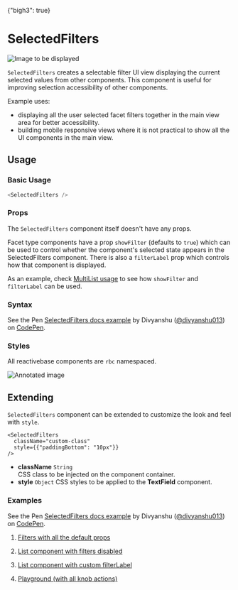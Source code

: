 {"bigh3": true}

# SelectedFilters

![Image to be displayed](https://i.imgur.com/DyW5jJ2.png)

`SelectedFilters` creates a selectable filter UI view displaying the current selected values from other components. This component is useful for improving selection accessibility of other components.

Example uses:
* displaying all the user selected facet filters together in the main view area for better accessibility.
* building mobile responsive views where it is not practical to show all the UI components in the main view.

## Usage

### Basic Usage

```js
<SelectedFilters />
```

### Props

The `SelectedFilters` component itself doesn't have any props.

Facet type components have a prop `showFilter` (defaults to `true`) which can be used to control whether the component's selected state appears in the SelectedFilters component. There is also a `filterLabel` prop which controls how that component is displayed.

As an example, check [MultiList usage](v1.0.0/components/MultiList.html#-multilist-usage) to see how `showFilter` and `filterLabel` can be used.

### Syntax

<p data-height="500" data-theme-id="light" data-slug-hash="ayMNZW" data-default-tab="js" data-user="divyanshu013" data-embed-version="2" data-pen-title="SelectedFilters docs example" class="codepen">See the Pen <a href="https://codepen.io/divyanshu013/pen/ayMNZW/">SelectedFilters docs example</a> by Divyanshu (<a href="https://codepen.io/divyanshu013">@divyanshu013</a>) on <a href="https://codepen.io">CodePen</a>.</p>
<script async src="https://production-assets.codepen.io/assets/embed/ei.js"></script>

### Styles

All reactivebase components are `rbc` namespaced.

![Annotated image](https://i.imgur.com/DzFn900.png)

## Extending

`SelectedFilters` component can be extended to customize the look and feel with `style`.

```
<SelectedFilters
  className="custom-class"
  style={{"paddingBottom": "10px"}}
/>
```

- **className** `String`  
    CSS class to be injected on the component container.
- **style** `Object`
    CSS styles to be applied to the **TextField** component.

### Examples

<p data-height="500" data-theme-id="light" data-slug-hash="ayMNZW" data-default-tab="result" data-user="divyanshu013" data-embed-version="2" data-pen-title="SelectedFilters docs example" class="codepen">See the Pen <a href="https://codepen.io/divyanshu013/pen/ayMNZW/">SelectedFilters docs example</a> by Divyanshu (<a href="https://codepen.io/divyanshu013">@divyanshu013</a>) on <a href="https://codepen.io">CodePen</a>.</p>
<script async src="https://production-assets.codepen.io/assets/embed/ei.js"></script>

1. [Filters with all the default props](../playground/?selectedKind=search%2FSelectedFilters&selectedStory=Basic&full=0&down=1&left=1&panelRight=0&downPanel=storybooks%2Fstorybook-addon-knobs)

2. [List component with filters disabled](../playground/?knob-showFilter=false&selectedKind=search%2FSelectedFilters&selectedStory=With%20no%20filter&full=0&down=1&left=1&panelRight=0&downPanel=storybooks%2Fstorybook-addon-knobs)

3. [List component with custom filterLabel](../playground/?knob-showFilter=false&knob-filterLabel=City%20filter&selectedKind=search%2FSelectedFilters&selectedStory=With%20filterLabel&full=0&down=1&left=1&panelRight=0&downPanel=storybooks%2Fstorybook-addon-knobs)

4. [Playground (with all knob actions)](../playground/?knob-showFilter=true&knob-filterLabel=City%20filter&selectedKind=search%2FSelectedFilters&selectedStory=Playground&full=0&down=1&left=1&panelRight=0&downPanel=storybooks%2Fstorybook-addon-knobs)
